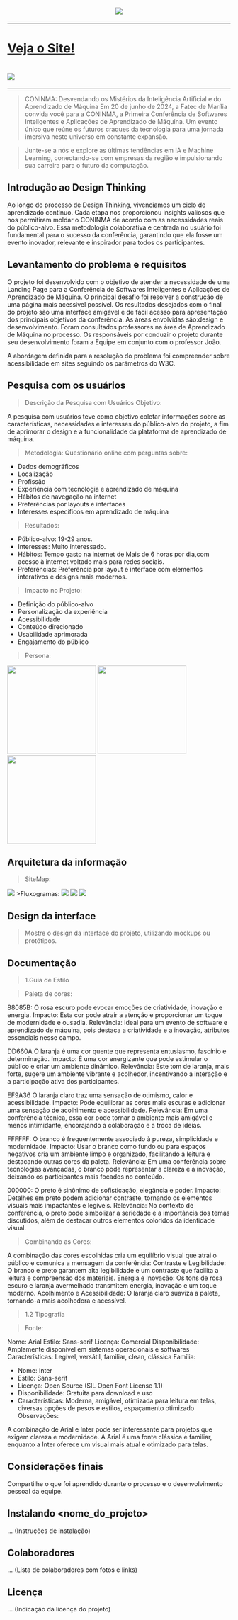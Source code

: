  <h1 align ="center">
<img src="./assets/images/logo.png">
</h1>
<hr>
<h1><a href="https://conima-fatec.github.io/CONIMA/">Veja o Site!</a></h1>
<h1>
<img src="./assets/images/laptopcelular.png">
</h1>
<hr>

>CONINMA: Desvendando os Mistérios da Inteligência Artificial e do Aprendizado de Máquina
Em 20 de junho de 2024, a Fatec de Marília convida você para a CONINMA, a Primeira Conferência de Softwares Inteligentes e Aplicações de Aprendizado de Máquina. Um evento único que reúne os futuros craques da tecnologia para uma jornada imersiva neste universo em constante expansão.

>Junte-se a nós e explore as últimas tendências em IA e Machine Learning, conectando-se com empresas da região e impulsionando sua carreira para o futuro da computação.

## Introdução ao Design Thinking

Ao longo do processo de Design Thinking, vivenciamos um ciclo de aprendizado contínuo. Cada etapa nos proporcionou insights valiosos que nos permitiram moldar o CONINMA de acordo com as necessidades reais do público-alvo. Essa metodologia colaborativa e centrada no usuário foi fundamental para o sucesso da conferência, garantindo que ela fosse um evento inovador, relevante e inspirador para todos os participantes.

## Levantamento do problema e requisitos

O projeto foi desenvolvido com o objetivo de atender a necessidade de uma Landing Page para a Conferência de Softwares Inteligentes e Aplicações de Aprendizado de Máquina.
O principal desafio foi resolver a construção de uma página  mais acessível possível.
Os resultados desejados com o final do projeto são uma interface amigável e de fácil acesso para apresentação dos principais objetivos da conferência.
As áreas envolvidas são:design e desenvolvimento. Foram consultados professores na área de Aprendizado de Máquina no processo.
Os responsáveis por conduzir o projeto durante seu desenvolvimento foram a Equipe em conjunto com o professor João.

A abordagem definida para a resolução do problema foi compreender sobre acessibilidade em sites seguindo os parâmetros do W3C.

## Pesquisa com os usuários

>Descrição da Pesquisa com Usuários
Objetivo:

A pesquisa com usuários teve como objetivo coletar informações sobre as características, necessidades e interesses do público-alvo do projeto, a fim de aprimorar o design e a funcionalidade da plataforma de aprendizado de máquina.

>Metodologia: Questionário online com perguntas sobre:

- Dados demográficos
- Localização
- Profissão
- Experiência com tecnologia e aprendizado de máquina
- Hábitos de navegação na internet
- Preferências por layouts e interfaces
- Interesses específicos em aprendizado de máquina

>Resultados:

- Público-alvo: 19-29 anos.
- Interesses: Muito interessado.
- Hábitos: Tempo gasto na internet de Mais de 6 horas por dia,com acesso à internet voltado mais para redes sociais.
- Preferências: Preferência por layout e interface com elementos interativos e designs mais modernos.

>Impacto no Projeto:

- Definição do público-alvo
- Personalização da experiência
- Acessibilidade
- Conteúdo direcionado
- Usabilidade aprimorada
- Engajamento do público

>Persona:

<img src="./assets/images/persona.png" width="200px">
<img src="./assets/images/persona1.png" width="200px">
<img src="./assets/images/persona3.png" width="200px">

## Arquitetura da informação
>SiteMap:
<img src="./assets/images/SiteMap.png">
>Fluxogramas:
<img src="./assets/images/Fluxograma Calendário.png">
<img src="./assets/images/Fluxograma Submissão de Artigos.png">
<img src="./assets/images/Fluxograma Inscrição Ouvinte.png">


## Design da interface

>Mostre o design da interface do projeto, utilizando mockups ou protótipos.

## Documentação

>1.Guia de Estilo

>Paleta de cores:

88085B: O rosa escuro pode evocar emoções de criatividade, inovação e energia.
Impacto: Esta cor pode atrair a atenção e proporcionar um toque de modernidade e ousadia.
Relevância: Ideal para um evento de software e aprendizado de máquina, pois destaca a criatividade e a inovação, atributos essenciais nesse campo.

DD660A O laranja é uma cor quente que representa entusiasmo, fascínio e determinação.
Impacto: É uma cor energizante que pode estimular o público e criar um ambiente dinâmico.
Relevância: Este tom de laranja, mais forte, sugere um ambiente vibrante e acolhedor, incentivando a interação e a participação ativa dos participantes.

EF9A36 O laranja claro traz uma sensação de otimismo, calor e acessibilidade.
Impacto: Pode equilibrar as cores mais escuras e adicionar uma sensação de acolhimento e acessibilidade.
Relevância: Em uma conferência técnica, essa cor pode tornar o ambiente mais amigável e menos intimidante, encorajando a colaboração e a troca de ideias.

FFFFFF: O branco é frequentemente associado à pureza, simplicidade e modernidade.
Impacto: Usar o branco como fundo ou para espaços negativos cria um ambiente limpo e organizado, facilitando a leitura e destacando outras cores da paleta.
Relevância: Em uma conferência sobre tecnologias avançadas, o branco pode representar a clareza e a inovação, deixando os participantes mais focados no conteúdo.

000000: O preto é sinônimo de sofisticação, elegância e poder.
Impacto: Detalhes em preto podem adicionar contraste, tornando os elementos visuais mais impactantes e legíveis.
Relevância: No contexto de conferência, o preto pode simbolizar a seriedade e a importância dos temas discutidos, além de destacar outros elementos coloridos da identidade visual.

>Combinando as Cores:

A combinação das cores escolhidas cria um equilíbrio visual que atrai o público e comunica a mensagem da conferência:
Contraste e Legibilidade: O branco e preto garantem alta legibilidade e um contraste que facilita a leitura e compreensão dos materiais.
Energia e Inovação: Os tons de rosa escuro e laranja avermelhado transmitem energia, inovação e um toque moderno.
Acolhimento e Acessibilidade: O laranja claro suaviza a paleta, tornando-a mais acolhedora e acessível.

>1.2 Tipografia

>Fonte:

Nome: Arial
Estilo: Sans-serif
Licença: Comercial
Disponibilidade: Amplamente disponível em sistemas operacionais e softwares
Características: Legível, versátil, familiar, clean, clássica
Família:

- Nome: Inter
- Estilo: Sans-serif
- Licença: Open Source (SIL Open Font License 1.1)
- Disponibilidade: Gratuita para download e uso
- Características: Moderna, amigável, otimizada para leitura em telas, diversas opções de pesos e estilos, espaçamento otimizado
Observações:

A combinação de Arial e Inter pode ser interessante para projetos que exigem clareza e modernidade. A Arial é uma fonte clássica e familiar, enquanto a Inter oferece um visual mais atual e otimizado para telas.


## Considerações finais

Compartilhe o que foi aprendido durante o processo e o desenvolvimento pessoal da equipe.


##  Instalando <nome_do_projeto>

... (Instruções de instalação)


##  Colaboradores

... (Lista de colaboradores com fotos e links)

##  Licença

... (Indicação da licença do projeto)
